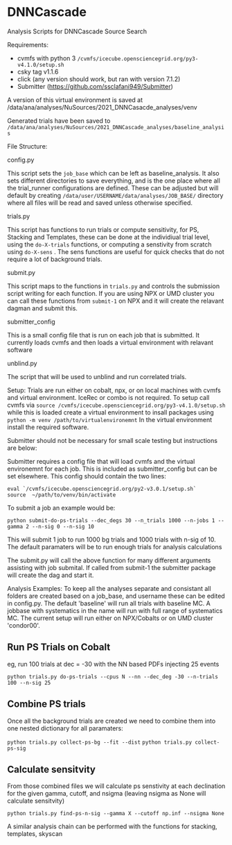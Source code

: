 # DNNCascade

Analysis Scripts for DNNCascade Source Search

Requirements: 

* cvmfs with python 3 `/cvmfs/icecube.opensciencegrid.org/py3-v4.1.0/setup.sh`
* csky tag v1.1.6
* click (any version should work, but ran with version 7.1.2)
* Submitter (https://github.com/ssclafani949/Submitter) 

A version of this virtual environment is saved at /data/ana/analyses/NuSources/2021_DNNCasacde_analyses/venv

Generated trials have been saved to `/data/ana/analyses/NuSources/2021_DNNCascade_analyses/baseline_analysis`

File Structure:

config.py

  This script sets the `job_base` which can be left as baseline_analysis.  It also sets different directories to save everything, and is the one place where all the trial_runner configurations are defined. These can be adjusted but will default by creating `/data/user/USERNAME/data/analyses/JOB_BASE/` directory where all files will be read and saved unless otherwise specified.
  
trials.py

 This script has functions to run trials or compute sensitivity, for PS, Stacking and Templates, these can be done at the individiual trial level, using the `do-X-trials` functions, or computing a senstivity from scratch using `do-X-sens` .  The sens functions are useful for quick checks that do not require a lot of background trials.
  
submit.py

  This script maps to the functions in `trials.py` and controls the submission script writing for each function.  If you are using NPX or UMD cluster you can call these functions from `submit-1` on NPX and it will create the relavant dagman and submit this.  
  
submitter_config

This is a small config file that is run on each job that is submitted.  It currently loads cvmfs and then loads a virtual environment with relavant software
 
unblind.py

 The script that will be used to unblind and run correlated trials.

Setup: 
Trials are run either on cobalt, npx, or on local machines with cvmfs and virtual environment.  IceRec or combo is not required.  To setup call cvmfs via `source /cvmfs/icecube.opensciencegrid.org/py3-v4.1.0/setup.sh` while this is loaded create a virtual environment to insall packages using `python -m venv /path/to/virtualenvironemnt`
In the virtual environment install the required software.

Submitter should not be necessary for small scale testing but instructions are below:

Submitter requires a config file that will load cvmfs and the virtual environemnt for each job.  This is included as submitter_config but can be set elsewhere.  This config should contain the two lines:

```
eval `/cvmfs/icecube.opensciencegrid.org/py2-v3.0.1/setup.sh`
source  ~/path/to/venv/bin/activate
```
To submit a job an example would be:

`python submit-do-ps-trials --dec_degs 30 --n_trials 1000 --n-jobs 1 --gamma 2 --n-sig 0 --n-sig 10`

This will submit 1 job to run 1000 bg trials and 1000 trials with n-sig of 10.  The default paramaters will be to run enough trials for analysis calculations

The submit.py will call the above function for many different arguments assisting with job submital.  If called from submit-1
the submitter package will create the dag and start it.


Analysis Examples:
To keep all the analyses separate and consistant all folders are created based on a job_base, and username
these can be edited in config.py.  The default 'baseline' will run all trials with baseline MC.  A jobbase with systematics in the name will run with full range of systematics MC.  The current setup will run either on NPX/Cobalts or on UMD cluster 'condor00'.


## Run PS Trials on Cobalt
eg, run 100 trials at dec = -30 with the NN based PDFs injecting 25 events

`python trials.py do-ps-trials --cpus N --nn --dec_deg -30 --n-trials 100 --n-sig 25`

## Combine PS trials
Once all the background trials are created we need to combine them into one nested dictionary for all paramaters:

`python trials.py collect-ps-bg --fit --dist`
`python trials.py collect-ps-sig`

## Calculate sensitvity

From those combined files we will calculate ps senstivity at each declination for the given gamma, cutoff, and nsigma (leaving nsigma as None will calculate sensitvity)


`python trials.py find-ps-n-sig --gamma X --cutoff np.inf --nsigma None`

A similar analysis chain can be performed with the functions for stacking, templates, skyscan
